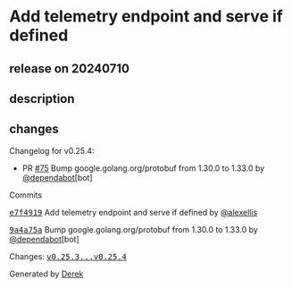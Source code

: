 # Add telemetry endpoint and serve if defined

## release on 20240710
## description
## changes
Changelog for v0.25.4:

* PR <a class="issue-link js-issue-link" data-error-text="Failed to load title" data-id="2185007819" data-permission-text="Title is private" data-url="https://github.com/openfaas/faas-provider/issues/75" data-hovercard-type="pull_request" data-hovercard-url="/openfaas/faas-provider/pull/75/hovercard" href="https://github.com/openfaas/faas-provider/pull/75">#75</a> Bump google.golang.org/protobuf from 1.30.0 to 1.33.0 by <a class="user-mention notranslate" data-hovercard-type="organization" data-hovercard-url="/orgs/dependabot/hovercard" data-octo-click="hovercard-link-click" data-octo-dimensions="link_type:self" href="https://github.com/dependabot">@dependabot</a>[bot]

Commits  

<a class="commit-link" data-hovercard-type="commit" data-hovercard-url="https://github.com/openfaas/faas-provider/commit/e7f4919b7e8853213f50a552cf129e71b52da86c/hovercard" href="https://github.com/openfaas/faas-provider/commit/e7f4919b7e8853213f50a552cf129e71b52da86c"><tt>e7f4919</tt></a> Add telemetry endpoint and serve if defined by <a class="user-mention notranslate" data-hovercard-type="user" data-hovercard-url="/users/alexellis/hovercard" data-octo-click="hovercard-link-click" data-octo-dimensions="link_type:self" href="https://github.com/alexellis">@alexellis</a>  

<a class="commit-link" data-hovercard-type="commit" data-hovercard-url="https://github.com/openfaas/faas-provider/commit/9a4a75a92457472cdd9836e93d4381b5c3e550e1/hovercard" href="https://github.com/openfaas/faas-provider/commit/9a4a75a92457472cdd9836e93d4381b5c3e550e1"><tt>9a4a75a</tt></a> Bump google.golang.org/protobuf from 1.30.0 to 1.33.0 by <a class="user-mention notranslate" data-hovercard-type="organization" data-hovercard-url="/orgs/dependabot/hovercard" data-octo-click="hovercard-link-click" data-octo-dimensions="link_type:self" href="https://github.com/dependabot">@dependabot</a>[bot]

Changes: <a class="commit-link" href="https://github.com/openfaas/faas-provider/compare/v0.25.3...v0.25.4"><tt>v0.25.3...v0.25.4</tt></a>

Generated by <a href="https://github.com/alexellis/derek/">Derek</a>


